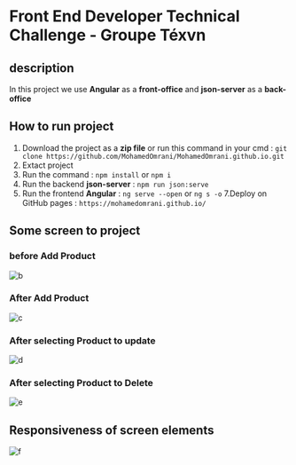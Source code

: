 #  Front End Developer Technical Challenge - Groupe Téxvn
## description
In this project we use **Angular** as a **front-office** and **json-server** as a **back-office**        
## How to run project 
1. Download the project as a **zip file**  or run this command in your cmd : `git clone https://github.com/MohamedOmrani/MohamedOmrani.github.io.git` 
2. Extact project 
3. Run the command : `npm install` or `npm i`
4. Run the backend **json-server** : `npm run json:serve` 
5. Run the frontend **Angular** : `ng serve --open` or `ng s -o`
7.Deploy on GitHub pages : `https://mohamedomrani.github.io/`
## Some screen to project 
### before Add Product 
![b](https://user-images.githubusercontent.com/69158314/130079077-09d73862-aef4-4434-940c-b8ce2f397924.png)
### After Add Product 
![c](https://user-images.githubusercontent.com/69158314/130079099-e14fbeab-de87-415f-b7f5-edf594a225e8.png)
### After selecting Product to update 
![d](https://user-images.githubusercontent.com/69158314/130079148-bdd72e02-c2a7-41c8-ac54-ea9f718b3f98.png)
### After selecting Product to Delete 
![e](https://user-images.githubusercontent.com/69158314/130079319-f1cd3810-7f6b-43e2-a03f-aa1800cfc0ae.png)
## Responsiveness of screen elements
![f](https://user-images.githubusercontent.com/69158314/130082149-d4467733-b2be-4469-b9e4-a67fdbce2b69.png)




